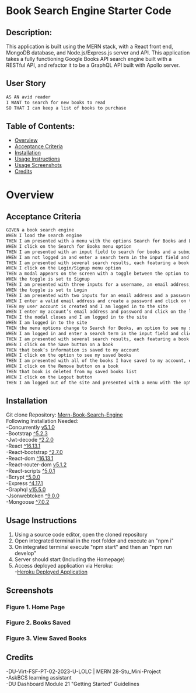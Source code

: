 # Book Search Engine Starter Code
  
## Description:
This application is built using the MERN stack, with a React front end, MongoDB database, and Node.js/Express.js server and API. This application takes a fully functioning Google Books API search engine built with a RESTful API, and refactor it to be a GraphQL API built with Apollo server. 

## User Story
```md
AS AN avid reader
I WANT to search for new books to read
SO THAT I can keep a list of books to purchase
```

## Table of Contents:
- [Overview](#Overview)
- [Acceptance Criteria](#acceptance-criteria)
- [Installation](#installation)
- [Usage Instructions](#usage-instructions) 
- [Usage Screenshots](#screenshots)
- [Credits](#credits)  

# Overview

## Acceptance Criteria
```md
GIVEN a book search engine
WHEN I load the search engine
THEN I am presented with a menu with the options Search for Books and Login/Signup and an input field to search for books and a submit button
WHEN I click on the Search for Books menu option
THEN I am presented with an input field to search for books and a submit button
WHEN I am not logged in and enter a search term in the input field and click the submit button
THEN I am presented with several search results, each featuring a book’s title, author, description, image, and a link to that book on the Google Books site
WHEN I click on the Login/Signup menu option
THEN a modal appears on the screen with a toggle between the option to log in or sign up
WHEN the toggle is set to Signup
THEN I am presented with three inputs for a username, an email address, and a password, and a signup button
WHEN the toggle is set to Login
THEN I am presented with two inputs for an email address and a password and login button
WHEN I enter a valid email address and create a password and click on the signup button
THEN my user account is created and I am logged in to the site
WHEN I enter my account’s email address and password and click on the login button
THEN I the modal closes and I am logged in to the site
WHEN I am logged in to the site
THEN the menu options change to Search for Books, an option to see my saved books, and Logout
WHEN I am logged in and enter a search term in the input field and click the submit button
THEN I am presented with several search results, each featuring a book’s title, author, description, image, and a link to that book on the Google Books site and a button to save a book to my account
WHEN I click on the Save button on a book
THEN that book’s information is saved to my account
WHEN I click on the option to see my saved books
THEN I am presented with all of the books I have saved to my account, each featuring the book’s title, author, description, image, and a link to that book on the Google Books site and a button to remove a book from my account
WHEN I click on the Remove button on a book
THEN that book is deleted from my saved books list
WHEN I click on the Logout button
THEN I am logged out of the site and presented with a menu with the options Search for Books and Login/Signup and an input field to search for books and a submit button  
```

## Installation
Git clone Repository: [Mern-Book-Search-Engine](https://https://github.com/RyanSKang/MERN-Book-Search-Engine.com/RyanSKang/NoSQL-API)  
Following Installation Needed:   
    -Concurrently [v5.1.0](https://www.npmjs.com/package/concurrently/v/5.1.0)  
    -Bootstrap [^5.2.3]()  
    -Jwt-decode [^2.2.0]()  
    -React [^16.13.1]()  
    -React-bootstrap [^2.7.0]()  
    -React-dom [^16.13.1]()  
    -React-router-dom [v5.1.2]()  
    -React-scripts [^5.0.1]()  
    -Bcrypt [^5.0.0]()  
    -Express [^4.17.1]()  
    -Graphql [v15.5.0]()  
    -Jsonwebtoken [^9.0.0]()  
    -Mongoose [^7.0.2]()  
   

## Usage Instructions
1. Using a source code editor, open the cloned repository
2. Open integrated terminal in the root folder and execute an "npm i"  
3. On integrated terminal execute "npm start" and then an "npm run develop"  
4. Server should start (Including the Homepage)  
5. Access deployed application via Heroku:  
    -<a href="">Heroku Deployed Application</a>
  

## Screenshots
### Figure 1. Home Page
 

### Figure 2. Books Saved


### Figure 3. View Saved Books




## Credits
-DU-Virt-FSF-PT-02-2023-U-LOLC | MERN 28-Stu_Mini-Project  
-AskBCS learning assistant  
-DU Dashboard Module 21 "Getting Started" Guidelines  
